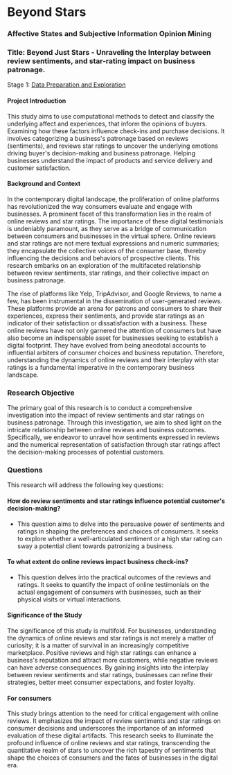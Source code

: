 # Beyond Stars
### Affective States and Subjective Information Opinion Mining 

### Title: Beyond Just Stars - Unraveling the Interplay between review sentiments, and star-rating impact on business patronage.
Stage 1: <a href="https://github.com/RaphRivers/portfolio/blob/dfdcbc1b124a6255d4b10bf5965ef8f4e209a7af/.ipynb_checkpoints/Data%20Exploration%2C%20Collection%20and%20Preparation-checkpoint.ipynb"> Data Preparation and Exploration </a>

#### Project Introduction
This study aims to use computational methods to detect and classify the underlying affect and experiences, that inform the opinions of buyers. Examining how these factors influence check-ins and purchase decisions. It involves categorizing a business's patronage based on reviews (sentiments), and reviews star ratings to uncover the underlying emotions driving buyer's decision-making and business patronage. Helping businesses understand the impact of products and service delivery and customer satisfaction.

#### Background and Context
In the contemporary digital landscape, the proliferation of online platforms has revolutionized the way consumers evaluate and engage with businesses. A prominent facet of this transformation lies in the realm of online reviews and star ratings. The importance of these digital testimonials is undeniably paramount, as they serve as a bridge of communication between consumers and businesses in the virtual sphere. Online reviews and star ratings are not mere textual expressions and numeric summaries; they encapsulate the collective voices of the consumer base, thereby influencing the decisions and behaviors of prospective clients. This research embarks on an exploration of the multifaceted relationship between review sentiments, star ratings, and their collective impact on business patronage.

The rise of platforms like Yelp, TripAdvisor, and Google Reviews, to name a few, has been instrumental in the dissemination of user-generated reviews. These platforms provide an arena for patrons and consumers to share their experiences, express their sentiments, and provide star ratings as an indicator of their satisfaction or dissatisfaction with a business. These online reviews have not only garnered the attention of consumers but have also become an indispensable asset for businesses seeking to establish a digital footprint. They have evolved from being anecdotal accounts to influential arbiters of consumer choices and business reputation. Therefore, understanding the dynamics of online reviews and their interplay with star ratings is a fundamental imperative in the contemporary business landscape.

### Research Objective
The primary goal of this research is to conduct a comprehensive investigation into the impact of review sentiments and star ratings on business patronage. Through this investigation, we aim to shed light on the intricate relationship between online reviews and business outcomes. Specifically, we endeavor to unravel how sentiments expressed in reviews and the numerical representation of satisfaction through star ratings affect the decision-making processes of potential customers.

### Questions
This research will address the following key questions:

#### How do review sentiments and star ratings influence potential customer's decision-making? 
- This question aims to delve into the persuasive power of sentiments and ratings in shaping the preferences and choices of consumers. It seeks to explore whether a well-articulated sentiment or a high star rating can sway a potential client towards patronizing a business.

#### To what extent do online reviews impact business check-ins? 
- This question delves into the practical outcomes of the reviews and ratings. It seeks to quantify the impact of online testimonials on the actual engagement of consumers with businesses, such as their physical visits or virtual interactions.

#### Significance of the Study
The significance of this study is multifold. For businesses, understanding the dynamics of online reviews and star ratings is not merely a matter of curiosity; it is a matter of survival in an increasingly competitive marketplace. Positive reviews and high star ratings can enhance a business's reputation and attract more customers, while negative reviews can have adverse consequences. By gaining insights into the interplay between review sentiments and star ratings, businesses can refine their strategies, better meet consumer expectations, and foster loyalty.

#### For consumers
This study brings attention to the need for critical engagement with online reviews. It emphasizes the impact of review sentiments and star ratings on consumer decisions and underscores the importance of an informed evaluation of these digital artifacts. This research seeks to illuminate the profound influence of online reviews and star ratings, transcending the quantitative realm of stars to uncover the rich tapestry of sentiments that shape the choices of consumers and the fates of businesses in the digital era.
